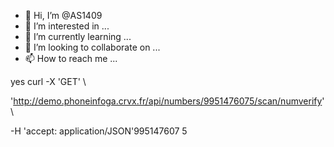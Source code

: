 - 👋 Hi, I’m @AS1409
- 👀 I’m interested in ...
- 🌱 I’m currently learning ...
- 💞️ I’m looking to collaborate on ...
- 📫 How to reach me ...

<!---
AS1409/AS1409 is a ✨ special ✨ repository because its `README.md` (this file) appears on your GitHub profile.
You can click the Preview link to take a look at your changes.
--->
yes
curl -X 'GET' \

  'http://demo.phoneinfoga.crvx.fr/api/numbers/9951476075/scan/numverify' \

  -H 'accept: application/JSON'995147607 5
  
